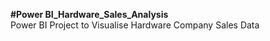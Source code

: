 **#Power BI_Hardware_Sales_Analysis**
<Br>
Power BI Project to Visualise Hardware Company Sales Data
